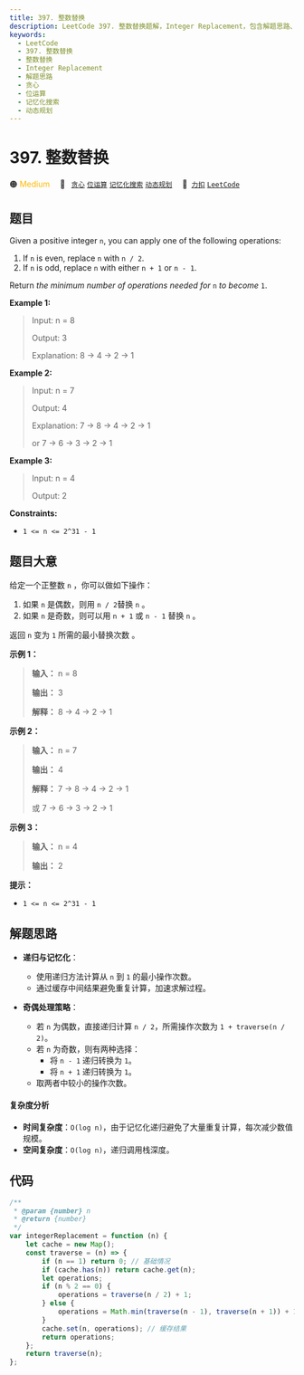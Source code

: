 ```yaml
---
title: 397. 整数替换
description: LeetCode 397. 整数替换题解，Integer Replacement，包含解题思路、复杂度分析以及完整的 JavaScript 代码实现。
keywords:
  - LeetCode
  - 397. 整数替换
  - 整数替换
  - Integer Replacement
  - 解题思路
  - 贪心
  - 位运算
  - 记忆化搜索
  - 动态规划
---
```


# 397. 整数替换

🟠 <font color=#ffb800>Medium</font>&emsp; 🔖&ensp; [`贪心`](/tag/greedy.md) [`位运算`](/tag/bit-manipulation.md) [`记忆化搜索`](/tag/memoization.md) [`动态规划`](/tag/dynamic-programming.md)&emsp; 🔗&ensp;[`力扣`](https://leetcode.cn/problems/integer-replacement) [`LeetCode`](https://leetcode.com/problems/integer-replacement)

## 题目

Given a positive integer `n`, you can apply one of the following operations:

1. If `n` is even, replace `n` with `n / 2`.
2. If `n` is odd, replace `n` with either `n + 1` or `n - 1`.

Return _the minimum number of operations needed for_ `n` _to become_ `1`.

**Example 1:**

> Input: n = 8
>
> Output: 3
>
> Explanation: 8 -> 4 -> 2 -> 1

**Example 2:**

> Input: n = 7
>
> Output: 4
>
> Explanation: 7 -> 8 -> 4 -> 2 -> 1
>
> or 7 -> 6 -> 3 -> 2 -> 1

**Example 3:**

> Input: n = 4
>
> Output: 2

**Constraints:**

- `1 <= n <= 2^31 - 1`

## 题目大意

给定一个正整数 `n` ，你可以做如下操作：

1. 如果 `n` 是偶数，则用 `n / 2`替换 `n` 。
2. 如果 `n` 是奇数，则可以用 `n + 1` 或 `n - 1` 替换 `n` 。

返回 `n` 变为 `1` 所需的最小替换次数 。

**示例 1：**

> **输入：** n = 8
>
> **输出：** 3
>
> **解释：** 8 -> 4 -> 2 -> 1

**示例 2：**

> **输入：** n = 7
>
> **输出：** 4
>
> **解释：** 7 -> 8 -> 4 -> 2 -> 1
>
> 或 7 -> 6 -> 3 -> 2 -> 1

**示例 3：**

> **输入：** n = 4
>
> **输出：** 2

**提示：**

- `1 <= n <= 2^31 - 1`

## 解题思路

- **递归与记忆化**：

  - 使用递归方法计算从 `n` 到 `1` 的最小操作次数。
  - 通过缓存中间结果避免重复计算，加速求解过程。

- **奇偶处理策略**：
  - 若 `n` 为偶数，直接递归计算 `n / 2`，所需操作次数为 `1 + traverse(n / 2)`。
  - 若 `n` 为奇数，则有两种选择：
    - 将 `n - 1` 递归转换为 `1`。
    - 将 `n + 1` 递归转换为 `1`。
  - 取两者中较小的操作次数。

#### 复杂度分析

- **时间复杂度**：`O(log n)`，由于记忆化递归避免了大量重复计算，每次减少数值规模。
- **空间复杂度**：`O(log n)`，递归调用栈深度。

## 代码

```javascript
/**
 * @param {number} n
 * @return {number}
 */
var integerReplacement = function (n) {
	let cache = new Map();
	const traverse = (n) => {
		if (n == 1) return 0; // 基础情况
		if (cache.has(n)) return cache.get(n);
		let operations;
		if (n % 2 == 0) {
			operations = traverse(n / 2) + 1;
		} else {
			operations = Math.min(traverse(n - 1), traverse(n + 1)) + 1;
		}
		cache.set(n, operations); // 缓存结果
		return operations;
	};
	return traverse(n);
};
```
